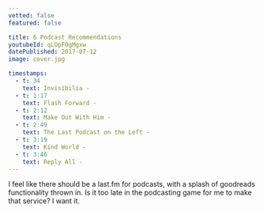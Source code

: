 ```yaml
---
vetted: false
featured: false

title: 6 Podcast Recommendations
youtubeId: qLOpFOgMgxw
datePublished: 2017-07-12
image: cover.jpg

timestamps:
  - t: 34
    text: Invisibilia -
  - t: 1:17
    text: Flash Forward -
  - t: 2:12
    text: Make Out With Him -
  - t: 2:49
    text: The Last Podcast on the Left -
  - t: 3:19
    text: Kind World -
  - t: 3:46
    text: Reply All -
---
```


I feel like there should be a last.fm for podcasts, with a splash of goodreads functionality thrown in. Is it too late in the podcasting game for me to make that service? I want it.
